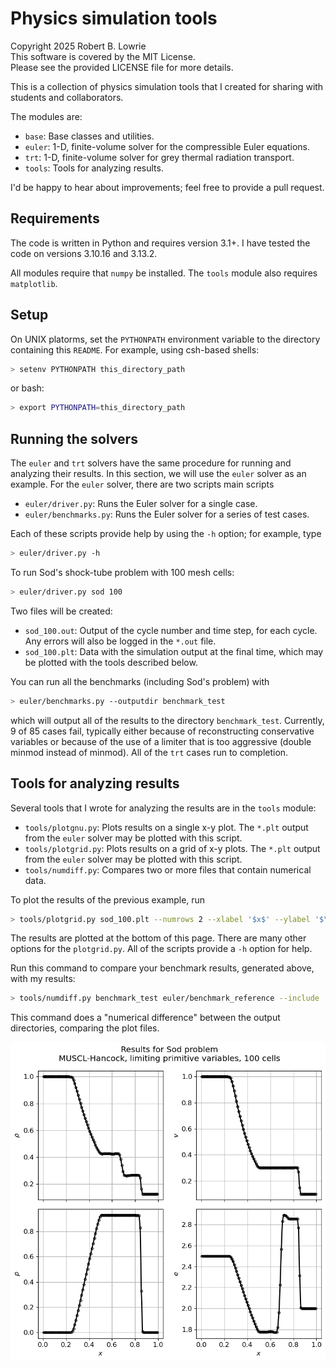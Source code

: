 # Physics simulation tools

Copyright 2025 Robert B. Lowrie  
This software is covered by the MIT License.  
Please see the provided LICENSE file for more details.  

This is a collection of physics simulation tools that I created for sharing with students and collaborators.

The modules are:

* `base`: Base classes and utilities.
* `euler`: 1-D, finite-volume solver for the compressible Euler equations.
* `trt`: 1-D, finite-volume solver for grey thermal radiation transport.
* `tools`: Tools for analyzing results.

I'd be happy to hear about improvements; feel free to provide a pull request.

## Requirements

The code is written in Python and requires version 3.1+.  I have tested the code on versions 3.10.16 and 3.13.2. 

All modules require that `numpy` be installed.  The `tools` module also requires `matplotlib`.

## Setup

On UNIX platorms, set the `PYTHONPATH` environment variable to the directory containing this `README`.  For example, using csh-based shells:

```sh
> setenv PYTHONPATH this_directory_path
```
or bash:
```sh
> export PYTHONPATH=this_directory_path
```

## Running the solvers

The `euler` and `trt` solvers have the same procedure for running and analyzing their results. In this section, we will use the `euler` solver as an example.
For the `euler` solver, there are two scripts main scripts

* `euler/driver.py`: Runs the Euler solver for a single case.
* `euler/benchmarks.py`: Runs the Euler solver for a series of test cases.

Each of these scripts provide help by using the `-h` option; for example, type

```sh
> euler/driver.py -h
```

To run Sod's shock-tube problem with 100 mesh cells:

```sh
> euler/driver.py sod 100
```

Two files will be created:

* `sod_100.out`: Output of the cycle number and time step, for each cycle.  Any errors will also be logged in the `*.out` file.
* `sod_100.plt`: Data with the simulation output at the final time, which may be plotted with the tools described below.

You can run all the benchmarks (including Sod's problem) with

```sh
> euler/benchmarks.py --outputdir benchmark_test
```
which will output all of the results to the directory `benchmark_test`.  Currently, 9 of 85 cases fail, typically either because of reconstructing conservative variables or because of the use of a limiter that is too aggressive (double minmod instead of minmod).  All of the `trt` cases run to completion.

## Tools for analyzing results

Several tools that I wrote for analyzing the results are in the `tools` module:

* `tools/plotgnu.py`: Plots results on a single x-y plot. The `*.plt` output from the `euler` solver may be plotted with this script.
* `tools/plotgrid.py`: Plots results on a grid of x-y plots. The `*.plt` output from the `euler` solver may be plotted with this script.
* `tools/numdiff.py`: Compares two or more files that contain numerical data.

To plot the results of the previous example, run

```sh
> tools/plotgrid.py sod_100.plt --numrows 2 --xlabel '$x$' --ylabel '$\rho$' '$v$' '$p$' '$e$' --no-legend --title 'Results for Sod problem\nMUSCL-Hancock, limiting primitive variables, 100 cells'
```
The results are plotted at the bottom of this page. There are many other options for the `plotgrid.py`. All of the scripts provide a `-h` option for help.

Run this command to compare your benchmark results, generated above, with my results:
```sh
> tools/numdiff.py benchmark_test euler/benchmark_reference --include '*.plt'
```
This command does a "numerical difference" between the output directories, comparing the plot files.

![Results for Sod problem](sod.png)